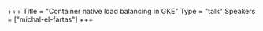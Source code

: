 +++
Title = "Container native load balancing in GKE"
Type = "talk"
Speakers = ["michal-el-fartas"]
+++
